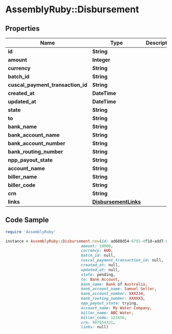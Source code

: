 # AssemblyRuby::Disbursement

## Properties

Name | Type | Description | Notes
------------ | ------------- | ------------- | -------------
**id** | **String** |  | [optional] 
**amount** | **Integer** |  | [optional] 
**currency** | **String** |  | [optional] 
**batch_id** | **String** |  | [optional] 
**cuscal_payment_transaction_id** | **String** |  | [optional] 
**created_at** | **DateTime** |  | [optional] 
**updated_at** | **DateTime** |  | [optional] 
**state** | **String** |  | [optional] 
**to** | **String** |  | [optional] 
**bank_name** | **String** |  | [optional] 
**bank_account_name** | **String** |  | [optional] 
**bank_account_number** | **String** |  | [optional] 
**bank_routing_number** | **String** |  | [optional] 
**npp_payout_state** | **String** |  | [optional] 
**account_name** | **String** |  | [optional] 
**biller_name** | **String** |  | [optional] 
**biller_code** | **String** |  | [optional] 
**crn** | **String** |  | [optional] 
**links** | [**DisbursementLinks**](DisbursementLinks.md) |  | [optional] 

## Code Sample

```ruby
require 'AssemblyRuby'

instance = AssemblyRuby::Disbursement.new(id: ad688d54-6791-4f1d-add7-88fbd89b70d1,
                                 amount: 10000,
                                 currency: AUD,
                                 batch_id: null,
                                 cuscal_payment_transaction_id: null,
                                 created_at: null,
                                 updated_at: null,
                                 state: pending,
                                 to: Bank Account,
                                 bank_name: Bank of Australia,
                                 bank_account_name: Samuel Seller,
                                 bank_account_number: XXX234,
                                 bank_routing_number: XXXXX3,
                                 npp_payout_state: trying,
                                 account_name: My Water Company,
                                 biller_name: ABC Water,
                                 biller_code: 123456,
                                 crn: 987654321,
                                 links: null)
```



